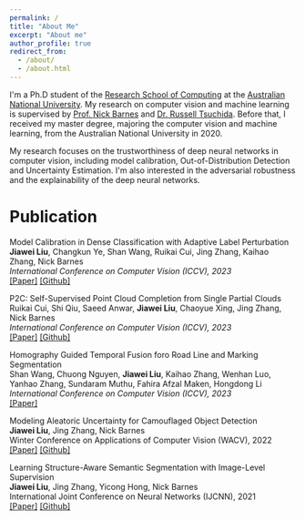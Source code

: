 ```yaml
---
permalink: /
title: "About Me"
excerpt: "About me"
author_profile: true
redirect_from: 
  - /about/
  - /about.html
---
```


I'm a Ph.D student of the <a target="_blank" href="https://comp.anu.edu.au">Research School of Computing</a> at the <a target="_blank" href="https://en.wikipedia.org/wiki/Australian_National_University">Australian National University</a>. My research on computer vision and machine learning is supervised by <a target="_blank" href="http://users.cecs.anu.edu.au/~nmb/">Prof. Nick Barnes</a> and <a target="_blank" href="https://russelltsuchida.github.io">Dr. Russell Tsuchida</a>. Before that, I received my master degree, majoring the computer vision and machine learning, from the Australian National University in 2020.

My research focuses on the trustworthiness of deep neural networks in computer vision, including model calibration, Out-of-Distribution Detection and Uncertainty Estimation. I'm also interested in the adversarial robustness and the explainability of the deep neural networks.

Publication
=====
Model Calibration in Dense Classification with Adaptive Label Perturbation<br>
**Jiawei Liu**, Changkun Ye, Shan Wang, Ruikai Cui, Jing Zhang, Kaihao Zhang, Nick Barnes<br>
<em>International Conference on Computer Vision (ICCV), 2023</em><br>
<a target="_blank" href="https://openaccess.thecvf.com/content/ICCV2023/papers/Liu_Model_Calibration_in_Dense_Classification_with_Adaptive_Label_Perturbation_ICCV_2023_paper.pdf">[Paper]</a> <a target="_blank" href="https://github.com/Carlisle-Liu/ASLP">[Github]</a>


P2C: Self-Supervised Point Cloud Completion from Single Partial Clouds<br>
Ruikai Cui, Shi Qiu, Saeed Anwar, **Jiawei Liu**, Chaoyue Xing, Jing Zhang, Nick Barnes<br>
<em>International Conference on Computer Vision (ICCV), 2023</em><br>
<a target="_blank" href="https://openaccess.thecvf.com/content/ICCV2023/papers/Cui_P2C_Self-Supervised_Point_Cloud_Completion_from_Single_Partial_Clouds_ICCV_2023_paper.pdf">[Paper]</a> <a target="_blank" href="https://github.com/CuiRuikai/Partial2Complete">[Github]</a>


Homography Guided Temporal Fusion foro Road Line and Marking Segmentation<br>
Shan Wang, Chuong Nguyen, **Jiawei Liu**, Kaihao Zhang, Wenhan Luo, Yanhao Zhang, Sundaram Muthu, Fahira Afzal Maken, Hongdong Li<br>
<em>International Conference on Computer Vision (ICCV), 2023</em><br>
<a target="_blank" href="https://openaccess.thecvf.com/content/ICCV2023/papers/Wang_Homography_Guided_Temporal_Fusion_for_Road_Line_and_Marking_Segmentation_ICCV_2023_paper.pdf">[Paper]</a>

Modeling Aleatoric Uncertainty for Camouflaged Object Detection<br>
**Jiawei Liu**, Jing Zhang, Nick Barnes<br>
Winter Conference on Applications of Computer Vision (WACV), 2022<br>
<a target="_blank" href="https://openaccess.thecvf.com/content/WACV2022/papers/Liu_Modeling_Aleatoric_Uncertainty_for_Camouflaged_Object_Detection_WACV_2022_paper.pdf">[Paper]</a> <a target="_blank" href="https://github.com/Carlisle-Liu/OCENet">[Github]</a>

Learning Structure-Aware Semantic Segmentation with Image-Level Supervision<br>
**Jiawei Liu**, Jing Zhang, Yicong Hong, Nick Barnes<br>
International Joint Conference on Neural Networks (IJCNN), 2021<br>
<a target="_blank" href="https://ieeexplore.ieee.org/abstract/document/9533846">[Paper]</a> <a target="_blank" href="https://github.com/Carlisle-Liu/SBNet">[Github]</a>